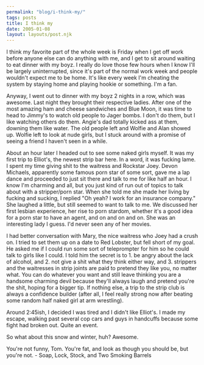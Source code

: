 ```yaml
---
permalink: "blog/i-think-my/"
tags: posts
title: I think my
date: 2005-01-08
layout: layouts/post.njk
---
```


I think my favorite part of the whole week is Friday when I get off work before anyone else can do anything with me, and I get to sit around waiting to eat dinner with my boyz. I really do love those few hours when I know I'll be largely uninterrupted, since it's part of the normal work week and people wouldn't expect me to be home. It's like every week I'm cheating the system by staying home and playing hookie or something. I'm a fan.

Anyway, I went out to dinner with my boyz 2 nights in a row, which was awesome. Last night they brought their respective ladies. After one of the most amazing ham and cheese sandwiches and Blue Moon, it was time to head to Jimmy's to watch old people to Jager bombs. I don't do them, but I like watching others do them. Angie's dad totally kicked ass at them, downing them like water. The old people left and Wolfie and Alan showed up. Wolfie left to look at nude girls, but I stuck around with a promise of seeing a friend I haven't seen in a while. 

About an hour later I headed out to see some naked girls myself. It was my first trip to Elliot's, the newest strip bar here. In a word, it was fucking lame. I spent my time giving shit to the waitress and Rockstar Joey. Devon Michaels, apparently some famous porn star of some sort, gave me a lap dance and proceeded to just sit there and talk to me for like half an hour. I know I'm charming and all, but you just kind of run out of topics to talk about with a stripper/porn star. When she told me she made her living by fucking and sucking, I replied "Oh yeah? I work for an insurance company." She laughed a little, but still seemed to want to talk to me. We discussed her first lesbian experience, her rise to porn stardom, whether it's a good idea for a porn star to have an agent, and on and on and on. She was an interesting lady I guess. I'd never seen any of her movies. 

I had better conversation with Mary, the nice waitress who Joey had a crush on. I tried to set them up on a date to Red Lobster, but fell short of my goal. He asked me if I could run some sort of teleprompter for him so he could talk to girls like I could. I told him the secret is to 1. be angry about the lack of alcohol, and 2. not give a shit what they think either way, and 3. strippers and the waitresses in strip joints are paid to pretend they like you, no matter what. You can do whatever you want and still leave thinking you are a handsome charming devil because they'll always laugh and pretend you're the shit, hoping for a bigger tip. If nothing else, a trip to the strip club is always a confidence builder (after all, I feel really strong now after beating some random half naked girl at arm wrestling). 

Around 2:45ish, I decided I was tired and I didn't like Elliot's. I made my escape, walking past several cop cars and guys in handcuffs because some fight had broken out. Quite an event.

So what about this snow and winter, huh? Awesome.

You're not funny, Tom. You're fat, and look as though you should be, but you're not. - Soap, Lock, Stock, and Two Smoking Barrels